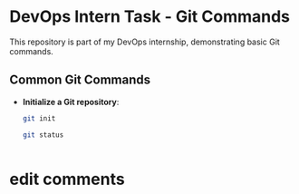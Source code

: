 # DevOps Intern Task - Git Commands

This repository is part of my DevOps internship, demonstrating basic Git commands.

## Common Git Commands

- **Initialize a Git repository**:
  ```bash
  git init

  git status



# edit comments